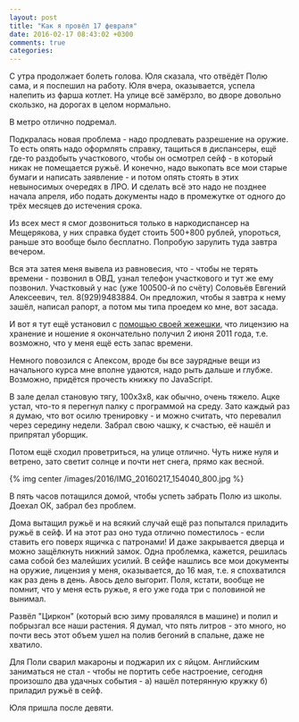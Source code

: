 ```yaml
---
layout: post
title: "Как я провёл 17 февраля"
date: 2016-02-17 08:43:02 +0300
comments: true
categories: 
---
```

С утра продолжает болеть голова. Юля сказала, что отвёдёт Полю сама, и я поспешил на работу. Юля вчера, оказывается, успела налепить из фарша котлет. На улице всё замёрзло, во дворе довольно скользко, на дорогах в целом нормально.

В метро отлично подремал. 

Подкралась новая проблема - надо продлевать разрешение на оружие. То есть опять надо оформлять справку, тащиться в диспансеры, ещё где-то раздобыть участкового, чтобы он осмотрел сейф - в который никак не помещается ружьё. И конечно, надо выкопать все мои старые бумаги и написать заявление - и потом опять стоять в этих невыносимых очередях в ЛРО. И сделать всё это надо не позднее начала апреля, ибо подать документы надо в промежутке от одного до трёх месяцев до истечения срока.

Из всех мест я смог дозвониться только в наркодиспансер на Мещерякова, у них справка будет стоить 500+800 рублей, упороться, раньше это вообще было бесплатно. Попробую зарулить туда завтра вечером. 

Вся эта затея меня вывела из равновесия, что - чтобы не терять времени - позвонил в ОВД, узнал телефон участкового и тут же ему позвонил. Участковый у нас (уже 100500-й по счёту) Соловьёв Евгений Алексеевич, тел. 8(929)9483884. Он предложил, чтобы я завтра к нему зашёл, написал рапорт, а потом мы типа проедем ко мне, вот засада.

И вот я тут ещё установил с [помощью своей жежешки](http://maximkoo.livejournal.com/161172.html), что лицензию на хранение и ношение я окончательно получил 2 июня 2011 года, т.е. возможно, что у меня ещё есть запас времени.

Немного повозился с Апексом, вроде бы все заурядные вещи из начального курса мне вполне удаются, надо рыть дальше и глубже. Возможно, придётся прочесть книжку по JavaScript.

В зале делал становую тягу, 100х3х8, как обычно, очень тяжело. Ацке устал, что-то я перегнул палку с программой на среду. Зато каждый раз я думаю, что вот осилю тренировку - и можно считать, что перевалил через середину недели. Забрал свою чашку, к счастью, её нашёл и припрятал уборщик.

Потом ещё сходил проветриться, на улице отлично. Чуть ниже нуля и ветрено, зато светит солнце и почти нет снега, прямо как весной.

{% img center /images/2016/IMG_20160217_154040_800.jpg %}

В пять часов потащился домой, чтобы успеть забрать Полю из школы. Доехал ОК, забрал без проблем.

Дома вытащил ружьё и на всякий случай ещё раз попытался приладить ружьё в сейф. И на этот раз оно туда отлично поместилось - если ставить его поверх ящичка с патронами! И даже закрывается дверца и можно защёлкнуть нижний замок. Одна проблемка, кажется, решилась сама собой без малейших усилий. В сейфе нашлись все мои документы на оружие, лицензия у меня, оказывается, до 16 мая, т.е. я спохватился как раз день в день. Авось дело выгорит. Поля, кстати, вообще не помнит, что у меня есть ружье, я его уже года три с половиной не вынимал.

Развёл "Циркон" (который всю зиму провалялся в машине) и полил и побрызгал все наши растения. Я думал, что пять литров - это много, но почти весь этот объем ушел на полив бегоний в спальне, даже не хватило.

Для Поли сварил макароны и поджарил их с яйцом. Английским заниматься не стал - чтобы не портить себе настроение, сегодня произошло два удачных события - а) нашёл потерянную кружку б) приладил ружьё в сейф.

Юля пришла после девяти.